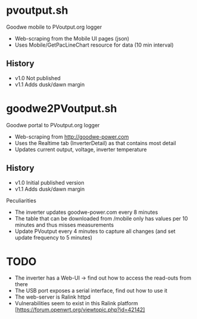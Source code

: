 # pvoutput.sh
Goodwe mobile to PVoutput.org logger
 * Web-scraping from the Mobile UI pages (json)
 * Uses Mobile/GetPacLineChart resource for data (10 min interval)

## History
 - v1.0 Not published
 - v1.1 Adds dusk/dawn margin

# goodwe2PVoutput.sh
Goodwe portal to PVoutput.org logger
 * Web-scraping from http://goodwe-power.com
 * Uses the Realtime tab (InverterDetail) as that contains most detail
 * Updates current output, voltage, inverter temperature

## History
 - v1.0 Initial published version
 - v1.1 Adds dusk/dawn margin
 
Peculiarities
 * The inverter updates goodwe-power.com every 8 minutes
 * The table that can be downloaded from /mobile only has values per 10 minutes and thus misses measurements
 * Update PVoutput every 4 minutes to capture all changes (and set update frequency to 5 minutes)
 
# TODO
 * The inverter has a Web-UI -> find out how to access the read-outs from there
 * The USB port exposes a serial interface, find out how to use it
 * The web-server is Ralink httpd
 * Vulnerabilities seem to exist in this Ralink platform [https://forum.openwrt.org/viewtopic.php?id=42142]
 
